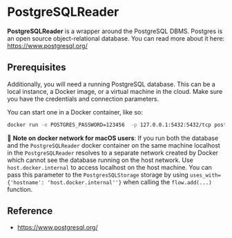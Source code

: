 # PostgreSQLReader

**PostgreSQLReader** is a wrapper around the PostgreSQL DBMS. Postgres is an open source object-relational database. You can read more about it here: https://www.postgresql.org/




## Prerequisites


Additionally, you will need a running PostgreSQL database. This can be a local instance, a Docker image, or a virtual machine in the cloud. Make sure you have the credentials and connection parameters.

You can start one in a Docker container, like so:

```bash
docker run -e POSTGRES_PASSWORD=123456  -p 127.0.0.1:5432:5432/tcp postgres:13.2
```

📕 **Note on docker network for macOS users**:
If you run both the database and the `PostgreSQLReader` docker container on the same machine
localhost in the `PostgreSQLReader` resolves to a separate network created by Docker which cannot see the database running on the host network.
Use `host.docker.internal` to access localhost on the host machine. You can pass this parameter
to the `PostgresSQLStorage` storage by using `uses_with={'hostname': 'host.docker.internal''}` when
calling the `flow.add(...)` function.


## Reference

- https://www.postgresql.org/
